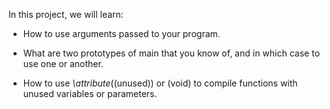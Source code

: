 In this project, we will learn:

* How to use arguments passed to your program.

* What are two prototypes of main that you know of, and in which case to use one or another.

* How to use _\attribute_\((unused)) or (void) to compile functions with unused variables or parameters.
